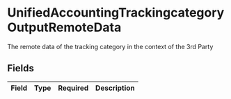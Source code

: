 # UnifiedAccountingTrackingcategoryOutputRemoteData

The remote data of the tracking category in the context of the 3rd Party


## Fields

| Field       | Type        | Required    | Description |
| ----------- | ----------- | ----------- | ----------- |